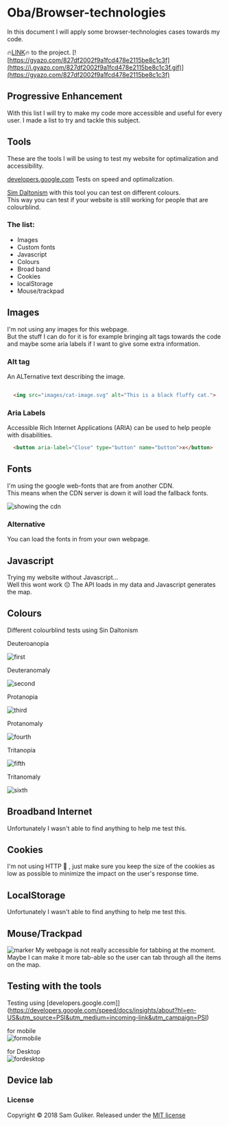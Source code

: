 # Oba/Browser-technologies
In this document I will apply some browser-technologies cases
towards my code.  

:fire:[LINK](https://sam-guliker.github.io/oba/):fire: to the project.
[![https://gyazo.com/827df2002f9a1fcd478e2115be8c1c3f](https://i.gyazo.com/827df2002f9a1fcd478e2115be8c1c3f.gif)](https://gyazo.com/827df2002f9a1fcd478e2115be8c1c3f)  

## Progressive Enhancement
With this list I will try to make my code more accessible and useful for every user.  I made a list to try and tackle this subject.

## Tools
These are the tools I will be using to test my website for optimalization and accessibility.  

[developers.google.com](https://developers.google.com/speed/docs/insights/about?hl=en-US&utm_source=PSI&utm_medium=incoming-link&utm_campaign=PSI) Tests on speed and optimalization.  

[Sim Daltonism](https://itunes.apple.com/us/app/sim-daltonism/id693112260?mt=12) with this tool you can test on different colours.  
This way you can test if your website is still working for people that are colourblind.  

### The list:
* Images
* Custom fonts
* Javascript
* Colours
* Broad band
* Cookies
* localStorage
* Mouse/trackpad

## Images
I'm not using any images for this webpage.    
But the stuff I can do for it is for example bringing  alt tags towards the code and maybe some aria labels if  I want to give some extra information.  

### Alt tag
An ALTernative text describing the image.

```HTML

  <img src="images/cat-image.svg" alt="This is a black fluffy cat.">

```

### Aria Labels
Accessible Rich Internet Applications (ARIA) can be used to help people with disabilities.


```HTML
  <button aria-label="Close" type="button" name="button">x</button>
```

## Fonts
I'm using the google web-fonts that are from another CDN.  
This means when the CDN server is down it will load the fallback fonts.  

![showing the cdn](images/webfonts.png)

### Alternative
You can load the fonts in from your own webpage.  

## Javascript
Trying my website without Javascript...  
Well this wont work :pensive:  The API loads in my data
and Javascript generates the map.

## Colours
Different colourblind tests using Sin Daltonism  

Deuteroanopia  

![first](images/1.png)  

Deuteranomaly  

![second](images/2.png)  

Protanopia  

![third](images/3.png)  

Protanomaly  

![fourth](images/4.png)  

Tritanopia  

![fifth](images/5.png)  

Tritanomaly

![sixth](images/6.png)  

## Broadband Internet
Unfortunately I wasn't able to find anything to help me test this.

## Cookies
I'm not using HTTP :cookie: , just make sure you keep the size  of the cookies as low as possible to minimize the impact on the user's response time.

## LocalStorage
Unfortunately I wasn't able to find anything to help me test this.

## Mouse/Trackpad
![marker](images/marker.png)
My webpage is not really accessible for tabbing at the moment.   
Maybe I can make it more tab-able so the user can tab  through all the items on the map.


## Testing with the tools
Testing using [developers.google.com]](https://developers.google.com/speed/docs/insights/about?hl=en-US&utm_source=PSI&utm_medium=incoming-link&utm_campaign=PSI)

for mobile  
![formobile](images/mobiletest.png)

for Desktop  
![fordesktop](images/desktoptest.png)

## Device lab

### License
Copyright © 2018 Sam Guliker. Released under the [MIT license](https://opensource.org/licenses/MIT)
